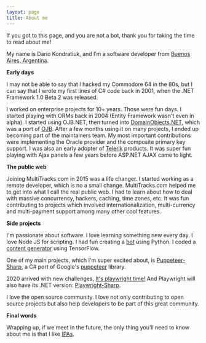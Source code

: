 ```yaml
---
layout: page
title: About me
---
```


If you got to this page, and you are not a bot, thank you for taking the time to read about me!

My name is Darío Kondratiuk, and I’m a software developer from [Buenos Aires, Argentina](https://www.google.com/maps/place/Buenos+Aires/@-34.6158037,-58.5033386,12z/data=!3m1!4b1!4m5!3m4!1s0x95bcca3b4ef90cbd:0xa0b3812e88e88e87!8m2!3d-34.6036844!4d-58.3815591).

**Early days**

I may not be able to say that I hacked my Commodore 64 in the 80s, but I can say that I wrote my first lines of C# code back in 2001, when the .NET Framework 1.0 Beta 2 was released.

I worked on enterprise projects for 10+ years. Those were fun days. I started playing with ORMs back in 2004 (Entity Framework wasn't even in alpha). I started using OJB.NET, then turned into [DomainObjects.NET](https://sourceforge.net/projects/domainobjects/), which was a port of [OJB](https://db.apache.org/ojb/). After a few months using it on many projects, I ended up becoming part of the maintainers team. My most important contributions were implementing the Oracle provider and the composite primary key support. I was also an early adopter of [Telerik](https://www.telerik.com/) products. It was super fun playing with Ajax panels a few years before ASP.NET AJAX came to light.

**The public web**

Joining MultiTracks.com in 2015 was a life changer. I started working as a remote developer, which is no a small change. MultiTracks.com helped me to get into what I call the real public web. I had to learn about how to deal with massive concurrency, hackers, caching, time zones, etc. It was fun contributing to projects which involved internationalization, multi-currency and multi-payment support among many other cool features.

**Side projects**

I'm passionate about software. I love learning something new every day. I love Node JS for scripting. I had fun creating a [bot](https://github.com/kblok/TelegramBotFriend) using Python. I coded a [content generator](https://github.com/kblok/RNN-bible-generator) using TensorFlow. 

One of my main projects, which I'm super excited about, is [Puppeteer-Sharp](https://github.com/kblok/puppeteer-sharp), a C# port of Google's [puppeteer](https://github.com/GoogleChrome/puppeteer) library.

2020 arrived with new challenges, [It's playwright time!](https://www.hardkoded.com/blog/its-playwright-time) And Playwright will also have its .NET version: [Playwright-Sharp](https://github.com/kblok/playwright-sharp).

I love the open source community. I love not only contributing to open source projects but also help developers to be part of this great community.

**Final words**

Wrapping up, if we meet in the future, the only thing you’ll need to know about me is that I like [IPAs](https://en.wikipedia.org/wiki/India_pale_ale).



